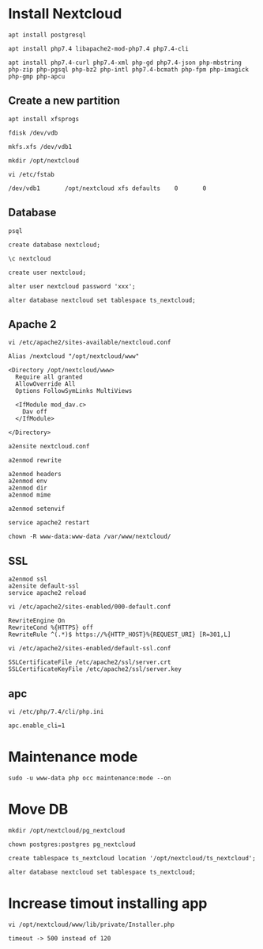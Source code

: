 # Install Nextcloud
```
apt install postgresql
```

```
apt install php7.4 libapache2-mod-php7.4 php7.4-cli
```

```
apt install php7.4-curl php7.4-xml php-gd php7.4-json php-mbstring php-zip php-pgsql php-bz2 php-intl php7.4-bcmath php-fpm php-imagick php-gmp php-apcu
```

## Create a new partition
```
apt install xfsprogs
```

```
fdisk /dev/vdb
```

```
mkfs.xfs /dev/vdb1
```

```
mkdir /opt/nextcloud
```

```
vi /etc/fstab
```

```
/dev/vdb1       /opt/nextcloud xfs defaults    0       0
```

## Database
```
psql
```

```
create database nextcloud;
```

```
\c nextcloud
```

```
create user nextcloud;
```

```
alter user nextcloud password 'xxx';
```

```
alter database nextcloud set tablespace ts_nextcloud;
```

## Apache 2
```
vi /etc/apache2/sites-available/nextcloud.conf
```

```
Alias /nextcloud "/opt/nextcloud/www"

<Directory /opt/nextcloud/www>
  Require all granted
  AllowOverride All
  Options FollowSymLinks MultiViews

  <IfModule mod_dav.c>
    Dav off
  </IfModule>

</Directory>
```

```
a2ensite nextcloud.conf
```

```
a2enmod rewrite
```

```
a2enmod headers
a2enmod env
a2enmod dir
a2enmod mime
```

```
a2enmod setenvif
```

```
service apache2 restart
```

```
chown -R www-data:www-data /var/www/nextcloud/
```

## SSL
```
a2enmod ssl
a2ensite default-ssl
service apache2 reload
```

```
vi /etc/apache2/sites-enabled/000-default.conf
```

```
RewriteEngine On
RewriteCond %{HTTPS} off
RewriteRule ^(.*)$ https://%{HTTP_HOST}%{REQUEST_URI} [R=301,L]
```

```
vi /etc/apache2/sites-enabled/default-ssl.conf
```
```
SSLCertificateFile /etc/apache2/ssl/server.crt
SSLCertificateKeyFile /etc/apache2/ssl/server.key
```

##  apc
```
vi /etc/php/7.4/cli/php.ini
```

```
apc.enable_cli=1
```

# Maintenance mode
```
sudo -u www-data php occ maintenance:mode --on
```

# Move DB
```
mkdir /opt/nextcloud/pg_nextcloud
```

```
chown postgres:postgres pg_nextcloud
```

```
create tablespace ts_nextcloud location '/opt/nextcloud/ts_nextcloud';
```

```
alter database nextcloud set tablespace ts_nextcloud;
```

# Increase timout installing app
```
vi /opt/nextcloud/www/lib/private/Installer.php
```

```
timeout -> 500 instead of 120
```